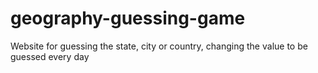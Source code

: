 # geography-guessing-game
Website for guessing the state, city or country, changing the value to be guessed every day

